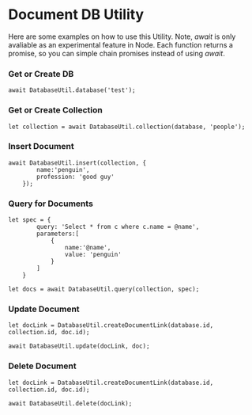 # Document DB Utility
Here are some examples on how to use this Utility. Note, *await* is only avaliable as an experimental feature in Node. Each function returns a promise, so you can simple chain promises instead of using *await*.

### Get or Create DB

```
await DatabaseUtil.database('test');
```

### Get or Create Collection

```
let collection = await DatabaseUtil.collection(database, 'people');
```

### Insert Document

```
await DatabaseUtil.insert(collection, {
        name:'penguin',
        profession: 'good guy'
    });
```

### Query for Documents

```
let spec = {
        query: 'Select * from c where c.name = @name',
        parameters:[
            {
                name:'@name',
                value: 'penguin'
            }
        ]
    }

let docs = await DatabaseUtil.query(collection, spec);
```

### Update Document

```
let docLink = DatabaseUtil.createDocumentLink(database.id, collection.id, doc.id);

await DatabaseUtil.update(docLink, doc);
```

### Delete Document
```
let docLink = DatabaseUtil.createDocumentLink(database.id, collection.id, doc.id);

await DatabaseUtil.delete(docLink);
```